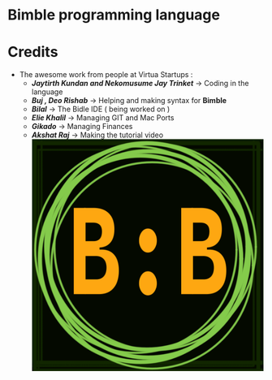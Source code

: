 # Bimble programming language
# Credits
- The awesome work from people at Virtua Startups :
  - ***Jaytirth Kundan and Nekomusume Jay Trinket*** -> Coding in the language
  - ***Buj , Deo Rishab*** -> Helping and making syntax for **Bimble**
  - ***Bilal*** -> The Bidle IDE ( being worked on )
  - ***Elie Khalil*** -> Managing GIT and Mac Ports
  - ***Gikado*** -> Managing Finances
  - ***Akshat Raj*** -> Making the tutorial video
![Bimble logo](./assets/logo.png)

